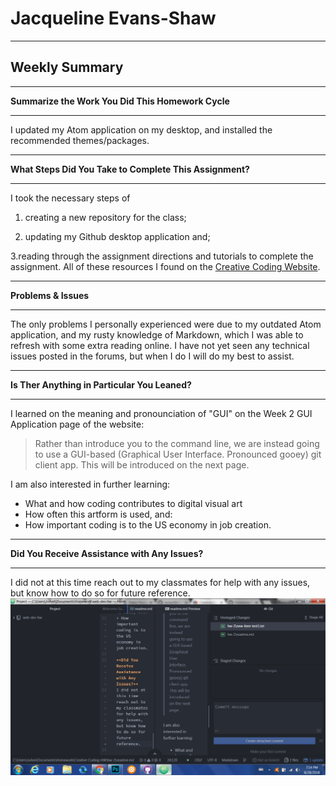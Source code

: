 # Jacqueline Evans-Shaw
***
## Weekly Summary
***
**Summarize the Work You Did This Homework Cycle**
***
 I updated my Atom application on my desktop, and installed the recommended themes/packages.
 ***
 **What Steps Did You Take to Complete This Assignment?**
***
 I took the necessary steps of

 1. creating a new repository for the class;

 2. updating my Github desktop application and;

3.reading through the assignment directions and tutorials to complete the assignment. All of these resources I found on the [Creative Coding Website](https://montana-media-arts.github.io/creative-coding-1/modules/week-2/overview/).
***
**Problems & Issues**
***
The only problems I personally experienced were due to my outdated Atom application, and my rusty knowledge of Markdown, which I was able to refresh with some extra reading online. I have not yet seen any technical issues posted in the forums, but when I do I will do my best to assist.
***
**Is Ther Anything in Particular You Leaned?**
***
I learned on the meaning and pronounciation of "GUI" on the Week 2 GUI Application page of the website:
>Rather than introduce you to the command line, we are instead going to use a GUI-based (Graphical User Interface. Pronounced gooey) git client app. This will be introduced on the next page.

I am also interested in further learning:
+ What and how coding contributes to digital visual art
+ How often this artform is used, and:
+ How important coding is to the US economy in job creation.
***
**Did You Receive Assistance with Any Issues?**
***
I did not at this time reach out to my classmates for help with any issues, but know how to do so for future reference.
![screenshot](Screenshot.png)
